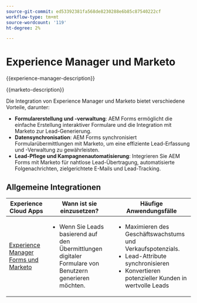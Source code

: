 ```yaml
---
source-git-commit: ed53392381fa568de8230288e6b85c87540222cf
workflow-type: tm+mt
source-wordcount: '119'
ht-degree: 2%

---
```



# Experience Manager und Marketo

{{experience-manager-description}}

{{marketo-description}}

Die Integration von Experience Manager und Marketo bietet verschiedene Vorteile, darunter:

+ **Formularerstellung und -verwaltung**: AEM Forms ermöglicht die einfache Erstellung interaktiver Formulare und die Integration mit Marketo zur Lead-Generierung.
+ **Datensynchronisation**: AEM Forms synchronisiert Formularübermittlungen mit Marketo, um eine effiziente Lead-Erfassung und -Verwaltung zu gewährleisten.
+ **Lead-Pflege und Kampagnenautomatisierung**: Integrieren Sie AEM Forms mit Marketo für nahtlose Lead-Übertragung, automatisierte Folgenachrichten, zielgerichtete E-Mails und Lead-Tracking.

## Allgemeine Integrationen

<table>
    <thead>
        <tr>
            <th>Experience Cloud Apps</th>
            <th>Wann ist sie einzusetzen?</th>
            <th>Häufige Anwendungsfälle</th>
        </tr>
    </thead>
    <tbody>
        <tr>
            <td><a href="https://experienceleague.adobe.com/docs/experience-manager-learn/forms/aem-forms-with-marketo/part1.html" target="_blank" rel="noreferrer">Experience Manager Forms und Marketo</a></td>
            <td>
                <ul>
                    <li>Wenn Sie Leads basierend auf den Übermittlungen digitaler Formulare von Benutzern generieren möchten.</li>
                </ul>
            </td>
            <td>
                <ul>
                  <li>Maximieren des Geschäftswachstums und Verkaufspotenzials.</li>
                  <li>Lead-Attribute synchronisieren</li>
                  <li>Konvertieren potenzieller Kunden in wertvolle Leads</li>                  
                </ul>
            </td>
        </tr>        
    </tbody>          
</table>
